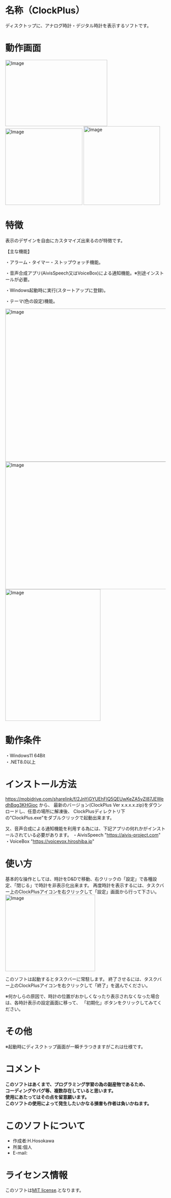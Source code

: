# 名称（ClockPlus）  
ディスクトップに、アナログ時計・デジタル時計を表示するソフトです。


# 動作画面  
<img width="320" height="208" alt="Image" src="https://github.com/user-attachments/assets/5b7a2515-8708-406f-9675-504b94fc2517" />  

<img width="242" height="240" alt="Image" src="https://github.com/user-attachments/assets/8c931d3f-0600-42e8-b2ed-3b2a5e4e6d8c" />  

<img width="240" height="247" alt="Image" src="https://github.com/user-attachments/assets/7d76f8f1-c758-428a-934f-8b79d356f728" />  


# 特徴    
表示のデザインを自由にカスタマイズ出来るのが特徴です。 

【主な機能】 

・アラーム・タイマー・ストップウォッチ機能。 

・音声合成アプリ(AivisSpeech又はVoiceBox)による通知機能。※別途インストールが必要。 

・Windows起動時に実行(スタートアップに登録)。 

・テーマ(色の設定)機能。 

<img width="635" height="480" alt="Image" src="https://github.com/user-attachments/assets/55d37a43-1536-4b14-82c1-f572f932bf37" />  


<img width="640" height="400" alt="Image" src="https://github.com/user-attachments/assets/bd743f37-7cdc-4398-8c4c-6df88a858c1c" />  


<img width="299" height="413" alt="Image" src="https://github.com/user-attachments/assets/a116c46d-56a3-4af1-b0b1-ab3ed6ba4b84" />  


# 動作条件  
・Windows11 64Bit  
・.NET8.0以上
  
# インストール方法  
https://mobidrive.com/sharelink/f/2JnYjGYUEhFlQ5QEUwKeZA5yZI87JEWedhBqg3KHGioc から、 
最新のバージョン(ClockPlus Ver x.x.x.x.zip)をダウンロードし、任意の場所に解凍後、 
ClockPlusディレクトリ下の"ClockPlus.exe"をダブルクリックで起動出来ます。
 
又、音声合成による通知機能を利用する為には、下記アプリの何れかがインストールされている必要があります。
・AivisSpeech "https://aivis-project.com" 
・VoiceBox "https://voicevox.hiroshiba.jp" 

# 使い方 
基本的な操作としては、時計をD&Dで移動、右クリックの「設定」で各種設定、「閉じる」で時計を非表示化出来ます。
再度時計を表示するには、タスクバー上のClockPlusアイコンを右クリックして「設定」画面から行って下さい。  
<img width="282" height="240" alt="Image" src="https://github.com/user-attachments/assets/1d7de215-597d-47c4-909d-79d69d496185" />  


このソフトは起動するとタスクバーに常駐します。
終了させるには、タスクバー上のClockPlusアイコンを右クリックして「終了」を選んでください。

※何かしらの原因で、時計の位置がおかしくなったり表示されなくなった場合は、各時計表示の設定画面に移って、
「初期化」ボタンをクリックしてみてください。

# その他
※起動時にディスクトップ画面が一瞬チラつきますがこれは仕様です。

# コメント  
**このソフトはあくまで、プログラミング学習の為の副産物であるため、**  
**コーディングやバグ等、複数存在していると思います。**  
**使用にあたってはその点を留意願います。**  
**このソフトの使用によって発生したいかなる損害も作者は負いかねます。**  
  
# このソフトについて  
* 作成者:H.Hosokawa  
* 所属:個人  
* E-mail:  
  
# ライセンス情報  
このソフトは[MIT license](https://en.wikipedia.org/wiki/MIT_License).となります。  
